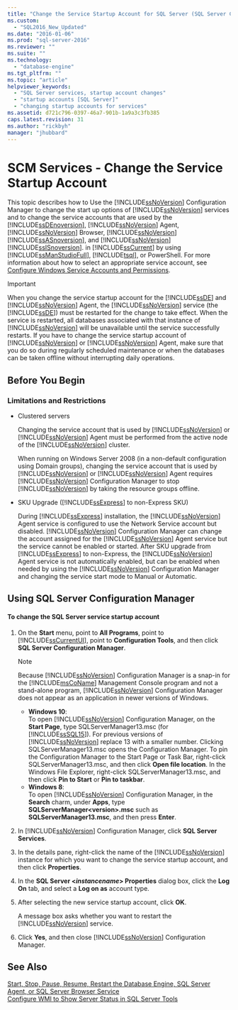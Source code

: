 ```yaml
---
title: "Change the Service Startup Account for SQL Server (SQL Server Configuration Manager) | Microsoft Docs"
ms.custom: 
  - "SQL2016_New_Updated"
ms.date: "2016-01-06"
ms.prod: "sql-server-2016"
ms.reviewer: ""
ms.suite: ""
ms.technology: 
  - "database-engine"
ms.tgt_pltfrm: ""
ms.topic: "article"
helpviewer_keywords: 
  - "SQL Server services, startup account changes"
  - "startup accounts [SQL Server]"
  - "changing startup accounts for services"
ms.assetid: d721c796-0397-46a7-901b-1a9a3c3fb385
caps.latest.revision: 31
ms.author: "rickbyh"
manager: "jhubbard"
---
```

# SCM Services - Change the Service Startup Account
  This topic describes how to Use the [!INCLUDE[ssNoVersion](../../../a9notintoc/includes/ssnoversion-md.md)] Configuration Manager to change the start up options of [!INCLUDE[ssNoVersion](../../../a9notintoc/includes/ssnoversion-md.md)] services and to change the service accounts that are used by the [!INCLUDE[ssDEnoversion](../../../a9notintoc/includes/ssdenoversion-md.md)], [!INCLUDE[ssNoVersion](../../../a9notintoc/includes/ssnoversion-md.md)] Agent, [!INCLUDE[ssNoVersion](../../../a9notintoc/includes/ssnoversion-md.md)] Browser, [!INCLUDE[ssNoVersion](../../../a9notintoc/includes/ssnoversion-md.md)] [!INCLUDE[ssASnoversion](../../../a9notintoc/includes/ssasnoversion-md.md)], and [!INCLUDE[ssNoVersion](../../../a9notintoc/includes/ssnoversion-md.md)] [!INCLUDE[ssISnoversion](../../../a9notintoc/includes/ssisnoversion-md.md)]. in [!INCLUDE[ssCurrent](../../../a9notintoc/includes/sscurrent-md.md)] by using [!INCLUDE[ssManStudioFull](../../../a9notintoc/includes/ssmanstudiofull-md.md)], [!INCLUDE[tsql](../../../a9notintoc/includes/tsql-md.md)], or PowerShell. For more information about how to select an appropriate service account, see [Configure Windows Service Accounts and Permissions](../../../database-engine/configure/windows/configure-windows-service-accounts-and-permissions.md).  
  
> [!IMPORTANT]  
>  When you change the service startup account for the [!INCLUDE[ssDE](../../../a9notintoc/includes/ssde-md.md)] and [!INCLUDE[ssNoVersion](../../../a9notintoc/includes/ssnoversion-md.md)] Agent, the [!INCLUDE[ssNoVersion](../../../a9notintoc/includes/ssnoversion-md.md)] service (the [!INCLUDE[ssDE](../../../a9notintoc/includes/ssde-md.md)]) must be restarted for the change to take effect. When the service is restarted, all databases associated with that instance of [!INCLUDE[ssNoVersion](../../../a9notintoc/includes/ssnoversion-md.md)] will be unavailable until the service successfully restarts. If you have to change the service startup account of [!INCLUDE[ssNoVersion](../../../a9notintoc/includes/ssnoversion-md.md)] or [!INCLUDE[ssNoVersion](../../../a9notintoc/includes/ssnoversion-md.md)] Agent, make sure that you do so during regularly scheduled maintenance or when the databases can be taken offline without interrupting daily operations.  
  
##  <a name="BeforeYouBegin"></a> Before You Begin  
  
###  <a name="Restrictions"></a> Limitations and Restrictions  
  
-   Clustered servers  
  
     Changing the service account that is used by [!INCLUDE[ssNoVersion](../../../a9notintoc/includes/ssnoversion-md.md)] or [!INCLUDE[ssNoVersion](../../../a9notintoc/includes/ssnoversion-md.md)] Agent must be performed from the active node of the [!INCLUDE[ssNoVersion](../../../a9notintoc/includes/ssnoversion-md.md)] cluster.  
  
     When running on Windows Server 2008 (in a non-default configuration using Domain groups), changing the service account that is used by [!INCLUDE[ssNoVersion](../../../a9notintoc/includes/ssnoversion-md.md)] or [!INCLUDE[ssNoVersion](../../../a9notintoc/includes/ssnoversion-md.md)] Agent requires [!INCLUDE[ssNoVersion](../../../a9notintoc/includes/ssnoversion-md.md)] Configuration Manager to stop [!INCLUDE[ssNoVersion](../../../a9notintoc/includes/ssnoversion-md.md)] by taking the resource groups offline.  
  
-   SKU Upgrade ([!INCLUDE[ssExpress](../../../a9notintoc/includes/ssexpress-md.md)] to non-Express SKU)  
  
     During [!INCLUDE[ssExpress](../../../a9notintoc/includes/ssexpress-md.md)] installation, the [!INCLUDE[ssNoVersion](../../../a9notintoc/includes/ssnoversion-md.md)] Agent service is configured to use the Network Service account but disabled. [!INCLUDE[ssNoVersion](../../../a9notintoc/includes/ssnoversion-md.md)] Configuration Manager can change the account assigned for the [!INCLUDE[ssNoVersion](../../../a9notintoc/includes/ssnoversion-md.md)] Agent service   but the service cannot be enabled or started. After SKU upgrade from [!INCLUDE[ssExpress](../../../a9notintoc/includes/ssexpress-md.md)] to non-Express, the [!INCLUDE[ssNoVersion](../../../a9notintoc/includes/ssnoversion-md.md)] Agent service is not automatically enabled, but can be enabled when needed by using the [!INCLUDE[ssNoVersion](../../../a9notintoc/includes/ssnoversion-md.md)] Configuration Manager and changing the service start mode to Manual or Automatic.  
  
##  <a name="SSMSProcedure"></a> Using SQL Server Configuration Manager  
  
#### To change the SQL Server service startup account  
  
1.  On the **Start** menu, point to **All Programs**, point to [!INCLUDE[ssCurrentUI](../../../a9notintoc/includes/sscurrentui-md.md)], point to **Configuration Tools**, and then click **SQL Server Configuration Manager**.  
  
    > [!NOTE]  
    >  Because [!INCLUDE[ssNoVersion](../../../a9notintoc/includes/ssnoversion-md.md)] Configuration Manager is a snap-in for the [!INCLUDE[msCoName](../../../a9notintoc/includes/msconame-md.md)] Management Console program and not a stand-alone program, [!INCLUDE[ssNoVersion](../../../a9notintoc/includes/ssnoversion-md.md)] Configuration Manager does not appear as an application in newer versions of Windows.  
    >   
    >  -   **Windows 10**:  
    >          To open [!INCLUDE[ssNoVersion](../../../a9notintoc/includes/ssnoversion-md.md)] Configuration Manager, on the **Start Page**, type SQLServerManager13.msc (for [!INCLUDE[ssSQL15](../../../a9notintoc/includes/sssql15-md.md)]). For previous versions of [!INCLUDE[ssNoVersion](../../../a9notintoc/includes/ssnoversion-md.md)] replace 13 with a smaller number. Clicking SQLServerManager13.msc opens the Configuration Manager. To pin the Configuration Manager to the Start Page or Task Bar, right-click SQLServerManager13.msc, and then click **Open file location**. In the Windows File Explorer, right-click SQLServerManager13.msc, and then click **Pin to Start** or **Pin to taskbar**.  
    > -   **Windows 8**:  
    >          To open [!INCLUDE[ssNoVersion](../../../a9notintoc/includes/ssnoversion-md.md)] Configuration Manager, in the **Search** charm, under **Apps**, type **SQLServerManager\<version>.msc** such as **SQLServerManager13.msc**, and then press **Enter**.  
  
2.  In [!INCLUDE[ssNoVersion](../../../a9notintoc/includes/ssnoversion-md.md)] Configuration Manager, click **SQL Server Services**.  
  
3.  In the details pane, right-click the name of the [!INCLUDE[ssNoVersion](../../../a9notintoc/includes/ssnoversion-md.md)] instance for which you want to change the service startup account, and then click **Properties**.  
  
4.  In the **SQL Server \<***instancename***> Properties** dialog box, click the **Log On** tab, and select a **Log on as** account type.  
  
5.  After selecting the new service startup account, click **OK**.  
  
     A message box asks whether you want to restart the [!INCLUDE[ssNoVersion](../../../a9notintoc/includes/ssnoversion-md.md)] service.  
  
6.  Click **Yes**, and then close [!INCLUDE[ssNoVersion](../../../a9notintoc/includes/ssnoversion-md.md)] Configuration Manager.  
  
## See Also  
 [Start, Stop, Pause, Resume, Restart the Database Engine, SQL Server Agent, or SQL Server Browser Service](../../../database-engine/configure/windows/start-stop-pause-resume-restart-sql-server-services.md)   
 [Configure WMI to Show Server Status in SQL Server Tools](../Topic/Configure%20WMI%20to%20Show%20Server%20Status%20in%20SQL%20Server%20Tools.md)  
  
  